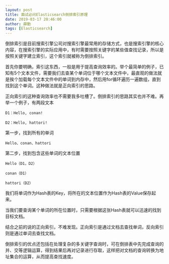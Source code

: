 ```yaml
---
layout: post
title: 面试必问Elasticsearch倒排索引原理
date: 2019-03-17 20:46:00
author: 薛勤
tags: [Elasticsearch]
---
```


倒排索引是目前搜索引擎公司对搜索引擎最常用的存储方式，也是搜索引擎的核心内容，在搜索引擎的实际应用中，有时需要按照关键字的某些值查找记录，所以是按照关键字建立索引，这个索引就被称为倒排索引。

首先你要明确，索引这东西，一般是用于提高查询效率的。举个最简单的例子，已知有5个文本文件，需要我们去查某个单词位于哪个文本文件中，最直观的做法就是挨个加载每个文本文件中的单词到内存中，然后用for循环遍历一遍数组，直到找到这个单词。这种做法就是正向索引的思路。

正向索引的这种查询效率也不需要我多吐槽了。倒排索引的思路其实也并不难。再举一个例子，有两段文本
    
```
D1：Hello, conan!

D2：Hello, hattori!
```
第一步，找到所有的单词
```
Hello、conan、hattori
```
第二步，找到包含这些单词的文本位置
```
Hello（D1，D2）

conan（D1）

hattori（D2）
```
我们将单词作为Hash表的Key，将所在的文本位置作为Hash表的Value保存起来。

当我们要查询某个单词的所在位置时，只需要根据这张Hash表就可以迅速的找到目标文档。

结合之前的说的正向索引，不难发现。正向索引是通过文档去查找单词，反向索引则是通过单词去查找文档。

倒排索引的优点还包括在处理复杂的多关键字查询时，可在倒排表中先完成查询的并、交等逻辑运算，得到结果后再对记录进行存取，这样把对文档的查询转换为地址集合的运算，从而提高查找速度。


